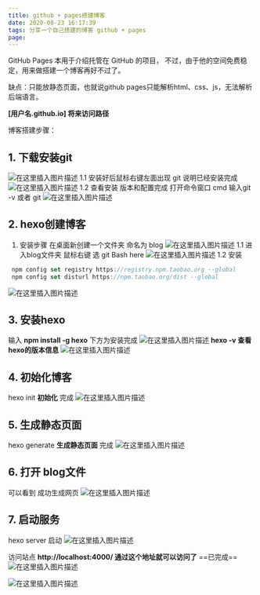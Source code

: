 ```yaml
---
title: github + pages搭建博客
date: 2020-08-23 16:17:39
tags: 分享一个自己搭建的博客 github + pages
page:
---
```


GitHub Pages 本用于介绍托管在 GitHub 的项目， 不过，由于他的空间免费稳定，用来做搭建一个博客再好不过了。

缺点：只能放静态页面，也就说github pages只能解析html、css、js，无法解析后端语言。

**[用户名.github.io] 将来访问路径**

博客搭建步骤：

## 1. 下载安装git

![在这里插入图片描述](https://img-blog.csdnimg.cn/20200823152611289.png#pic_center)
1.1 安装好后鼠标右键左面出现 git 说明已经安装完成
![在这里插入图片描述](https://img-blog.csdnimg.cn/2020082315295890.png?x-oss-process=image/watermark,type_ZmFuZ3poZW5naGVpdGk,shadow_10,text_aHR0cHM6Ly9ibG9nLmNzZG4ubmV0L3dlaXhpbl80NTk3NDY4Nw==,size_16,color_FFFFFF,t_70#pic_center)
1.2 查看安装 版本和配置完成 打开命令窗口 cmd  输入git -v 或者 git
![在这里插入图片描述](https://img-blog.csdnimg.cn/20200823153412855.png?x-oss-process=image/watermark,type_ZmFuZ3poZW5naGVpdGk,shadow_10,text_aHR0cHM6Ly9ibG9nLmNzZG4ubmV0L3dlaXhpbl80NTk3NDY4Nw==,size_16,color_FFFFFF,t_70#pic_center)

## 2. hexo创建博客
1. 安装步骤
在桌面新创建一个文件夹 命名为 blog
![在这里插入图片描述](https://img-blog.csdnimg.cn/20200823153721344.png#pic_center)
1.1 进入blog文件夹 鼠标右键 选 git Bash here
![在这里插入图片描述](https://img-blog.csdnimg.cn/20200823153832636.png?x-oss-process=image/watermark,type_ZmFuZ3poZW5naGVpdGk,shadow_10,text_aHR0cHM6Ly9ibG9nLmNzZG4ubmV0L3dlaXhpbl80NTk3NDY4Nw==,size_16,color_FFFFFF,t_70#pic_center)
1.2  安装

```javascript
 npm config set registry https://registry.npm.taobao.org --global
 npm config set disturl https://npm.taobao.org/dist --global
```
![在这里插入图片描述](https://img-blog.csdnimg.cn/2020082315405420.png?x-oss-process=image/watermark,type_ZmFuZ3poZW5naGVpdGk,shadow_10,text_aHR0cHM6Ly9ibG9nLmNzZG4ubmV0L3dlaXhpbl80NTk3NDY4Nw==,size_16,color_FFFFFF,t_70#pic_center)

## 3. 安装hexo
输入 **npm install -g hexo** 下方为安装完成
![在这里插入图片描述](https://img-blog.csdnimg.cn/20200823154226163.png?x-oss-process=image/watermark,type_ZmFuZ3poZW5naGVpdGk,shadow_10,text_aHR0cHM6Ly9ibG9nLmNzZG4ubmV0L3dlaXhpbl80NTk3NDY4Nw==,size_16,color_FFFFFF,t_70#pic_center)
**hexo -v   查看hexo的版本信息**
![在这里插入图片描述](https://img-blog.csdnimg.cn/20200823154332915.png?x-oss-process=image/watermark,type_ZmFuZ3poZW5naGVpdGk,shadow_10,text_aHR0cHM6Ly9ibG9nLmNzZG4ubmV0L3dlaXhpbl80NTk3NDY4Nw==,size_16,color_FFFFFF,t_70#pic_center)

## 4. 初始化博客
hexo init   **初始化**   完成
![在这里插入图片描述](https://img-blog.csdnimg.cn/20200823154514972.png?x-oss-process=image/watermark,type_ZmFuZ3poZW5naGVpdGk,shadow_10,text_aHR0cHM6Ly9ibG9nLmNzZG4ubmV0L3dlaXhpbl80NTk3NDY4Nw==,size_16,color_FFFFFF,t_70#pic_center)

## 5. 生成静态页面
hexo generate    **生成静态页面**    完成
![在这里插入图片描述](https://img-blog.csdnimg.cn/20200823154633762.png?x-oss-process=image/watermark,type_ZmFuZ3poZW5naGVpdGk,shadow_10,text_aHR0cHM6Ly9ibG9nLmNzZG4ubmV0L3dlaXhpbl80NTk3NDY4Nw==,size_16,color_FFFFFF,t_70#pic_center)

## 6. 打开 blog文件 
可以看到 成功生成网页
![在这里插入图片描述](https://img-blog.csdnimg.cn/20200823154719557.png?x-oss-process=image/watermark,type_ZmFuZ3poZW5naGVpdGk,shadow_10,text_aHR0cHM6Ly9ibG9nLmNzZG4ubmV0L3dlaXhpbl80NTk3NDY4Nw==,size_16,color_FFFFFF,t_70#pic_center)

## 7. 启动服务
hexo server 启动
![在这里插入图片描述](https://img-blog.csdnimg.cn/20200823154913621.png?x-oss-process=image/watermark,type_ZmFuZ3poZW5naGVpdGk,shadow_10,text_aHR0cHM6Ly9ibG9nLmNzZG4ubmV0L3dlaXhpbl80NTk3NDY4Nw==,size_16,color_FFFFFF,t_70#pic_center)

访问站点
**http://localhost:4000/   通过这个地址就可以访问了**  ==已完成==
![在这里插入图片描述](https://img-blog.csdnimg.cn/20200823155030651.png#pic_center)

![在这里插入图片描述](https://img-blog.csdnimg.cn/20200823154947554.png?x-oss-process=image/watermark,type_ZmFuZ3poZW5naGVpdGk,shadow_10,text_aHR0cHM6Ly9ibG9nLmNzZG4ubmV0L3dlaXhpbl80NTk3NDY4Nw==,size_16,color_FFFFFF,t_70#pic_center)
